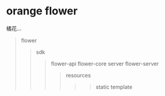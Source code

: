 # orange flower
橘花...
>flower
>>sdk
>>>flower-api
>>>flower-core
>>server
>>>flower-server
>>>>resources
>>>>>>static
>>>>>>template
